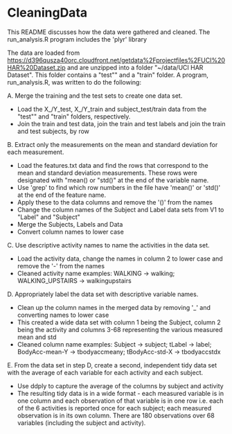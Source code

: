 # CleaningData
This README discusses how the data were gathered and cleaned.
The run_analysis.R program includes the 'plyr' library

The data are loaded from https://d396qusza40orc.cloudfront.net/getdata%2Fprojectfiles%2FUCI%20HAR%20Dataset.zip 
and are unzipped into a folder "~/data/UCI HAR Dataset". This folder contains a "test"" and a "train" folder. 
A program, run_analysis.R, was written to do the following:

A. Merge the training and the test sets to create one data set.

+ Load the X_/Y_test, X_/Y_train and subject_test/train data from the "test"" and "train" folders, respectively. 
+ Join the train and test data, join the train and test labels and join the train and test subjects, by row

B. Extract only the measurements on the mean and standard deviation for each measurement. 

+ Load the features.txt data and find the rows that correspond to the mean and standard deviation measurements. 
These rows were designated with "mean() or "std()" at the end of the variable name. 
+ Use 'grep' to find which row numbers in the file have 'mean()' or 'std()' at the end of the feature name.
+ Apply these to the data columns and remove the '()' from the names 
+ Change the column names of the Subject and Label data sets from V1 to "Label" and "Subject"
+ Merge the Subjects, Labels and Data
+ Convert column names to lower case


C. Use descriptive activity names to name the activities in the data set.

+ Load the activity data, change the names in column 2 to lower case and remove the '-' from the names
+ Cleaned activity name examples: WALKING -> walking; WALKING_UPSTAIRS -> walkingupstairs

D. Appropriately label the data set with descriptive variable names.

+ Clean up the column names in the merged data by removing '_' and converting names to lower case
+ This created a wide data set with column 1 being the Subject, column 2 being the activity and columns 3-68 
representing the various measured mean and std
+ Cleaned column name examples: Subject -> subject; tLabel -> label; BodyAcc-mean-Y -> tbodyaccmeany; tBodyAcc-std-X -> tbodyaccstdx

E. From the data set in step D, create a second, independent tidy data set with the average of each variable for 
each activity and each subject.

+ Use ddply to capture the average of the columns by subject and activity
+ The resulting tidy data is in a wide format - each measured variable is in one column and each observation of that 
variable is in one row i.e. each of the 6 activities is reported once for each subject; each measured observation is 
in its own column. There are 180 observations over 68 variables (including the subject and activity).
